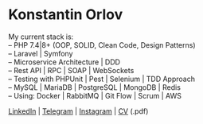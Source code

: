 # Konstantin Orlov
<p>
My current stack is:<br>
– PHP 7.4|8+ (OOP, SOLID, Clean Code, Design Patterns)<br>
– Laravel | Symfony<br>
– Microservice Architecture | DDD<br>
– Rest API | RPC | SOAP | WebSockets<br>
– Testing with PHPUnit | Pest | Selenium | TDD Approach<br>
– MySQL | MariaDB | PostgreSQL | MongoDB | Redis<br>
– Using: Docker | RabbitMQ | Git Flow | Scrum | AWS<br>
</p>

[LinkedIn](https://www.linkedin.com/in/orlovkn/) | 
[Telegram](https://t.me/orlovkn/) | 
[Instagram](https://www.instagram.com/orlov_dev/) | 
[CV](https://github.com/orlovkn/orlovkn.github.com/blob/master/konstantin-orlov-cv.pdf) (.pdf)

